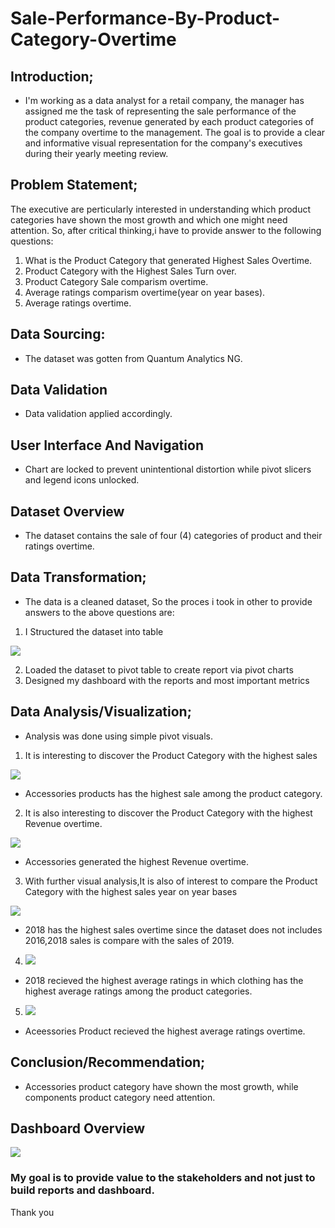 # Sale-Performance-By-Product-Category-Overtime 

## Introduction;
- I'm working as a data analyst for a retail company, the manager has assigned me the task of representing the sale performance of the product categories, revenue generated by each product categories  of the company overtime to the management. The goal is to provide a clear and informative visual representation for the company's executives during their yearly meeting review. 

## Problem Statement;
The executive are perticularly interested in understanding which product categories have shown the most growth and which one might need attention. So, after critical thinking,i have to provide answer to the following questions:
  1. What is the Product Category that generated Highest Sales Overtime.
  2. Product Category with the Highest Sales Turn over.
  3. Product Category Sale comparism overtime.
  4. Average ratings comparism overtime(year on year bases).
  5. Average ratings overtime.

## Data Sourcing:
- The dataset was gotten from Quantum Analytics NG.

## Data Validation 
- Data validation applied accordingly.

## User Interface And Navigation
- Chart are locked to prevent unintentional distortion while pivot slicers and legend icons unlocked.

## Dataset Overview
- The dataset contains the sale of four (4) categories of product and their ratings overtime.
  

## Data Transformation;
- The data is a cleaned dataset, So the proces i took in other to provide answers to the above questions are:
1. I Structured the dataset into table
 
 ![](Dataset.PNG)

2. Loaded the dataset to pivot table to create report via pivot charts
3. Designed my dashboard with the reports and most important metrics

## Data Analysis/Visualization;
- Analysis was done using simple pivot visuals.

1. It is interesting to discover the Product Category with the highest sales
 
 ![](Sale_by_product_categories.PNG)

- Accessories products has the highest sale among the product category.



2. It is also interesting to discover the Product Category with the highest Revenue overtime. 
 
  ![](ProductCat_sales_overtime.PNG)

- Accessories generated the highest Revenue overtime.



3. With further visual analysis,It is also of interest to compare the Product Category with the highest sales year on year bases
 
  ![](Sales_yr_on_yr.PNG)

- 2018 has the highest sales overtime since the dataset does not includes 2016,2018 sales is compare with the sales of 2019.



4. ![](Average_ratings_yr_on_yr.PNG)

- 2018 recieved the highest average ratings in which clothing has the highest average ratings among the product categories.



5. ![](Average_ratings_overtime.PNG)

- Aceessories Product recieved the highest average ratings overtime.


## Conclusion/Recommendation;
- Accessories product category have shown the most growth, while components product category need attention.

## Dashboard Overview

![](Dashboard2.PNG)

### My goal is to provide value to the stakeholders and not just to build reports and dashboard. 

Thank you



